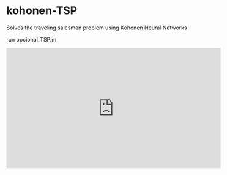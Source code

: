 # kohonen-TSP

Solves the traveling salesman problem using Kohonen Neural Networks

run opcional_TSP.m

<iframe width="560" height="315" src="https://www.youtube.com/embed/C7Ays1aqS5Y" frameborder="0" allow="accelerometer; autoplay; encrypted-media; gyroscope; picture-in-picture" allowfullscreen></iframe>
